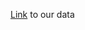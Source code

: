 [Link](https://emailwsu-my.sharepoint.com/personal/nathan_waltz_wsu_edu/_layouts/15/onedrive.aspx?id=%2Fpersonal%2Fnathan%5Fwaltz%5Fwsu%5Fedu%2FDocuments%2FUNSW%2DNB15%20%2D%20CSV%20Files) to our data